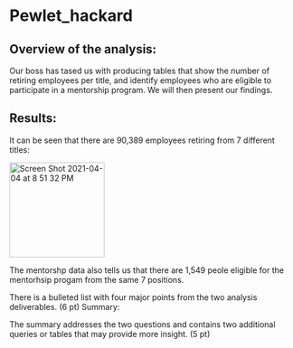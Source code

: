 # Pewlet_hackard
## Overview of the analysis:
Our boss has tased us with producing tables that show the number of retiring employees per title, and identify employees who are eligible to participate in a mentorship program. We will then present our findings. 

## Results:
It can be seen that there are 90,389 employees retiring from 7 different titles:

<img width="168" alt="Screen Shot 2021-04-04 at 8 51 32 PM" src="https://user-images.githubusercontent.com/75695931/113526695-044ac800-9589-11eb-99a6-078e92f0494b.png">

The mentorshp data also tells us that there are 1,549 peole eligible for the mentorhsip progam from the same 7 positions.


There is a bulleted list with four major points from the two analysis deliverables. (6 pt)
Summary:

The summary addresses the two questions and contains two additional queries or tables that may provide more insight. (5 pt)
